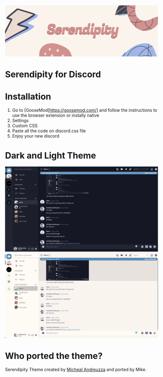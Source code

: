 ![Midnight](https://raw.githubusercontent.com/Serendipity-Theme/assets/main/githubHeader.png)

# Serendipity for Discord


# Installation

1. Go to [GooseMod[https://goosemod.com/] and follow the instructions to use the browser extension or instally native
2. Settings
3. Custom CSS
4. Paste all the code on discord.css file
5. Enjoy your new discord

# Dark and Light Theme

![Discord Dark](https://raw.githubusercontent.com/Serendipity-Theme/discord/main/DiscordMidnight.png)
![Discord Light](https://raw.githubusercontent.com/Serendipity-Theme/discord/main/DiscordMorning.png)

# Who ported the theme?

Serendipity Theme created by [Micheal Andreuzza](https://github.com/michael-andreuzza) and ported by Mike.
